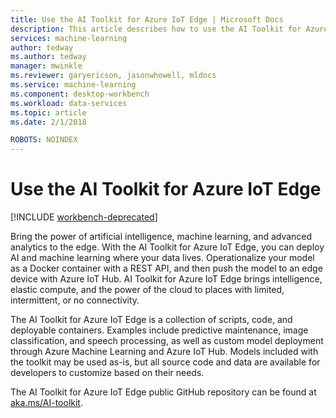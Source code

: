 ```yaml
---
title: Use the AI Toolkit for Azure IoT Edge | Microsoft Docs
description: This article describes how to use the AI Toolkit for Azure IoT Edge.
services: machine-learning
author: tedway
ms.author: tedway
manager: mwinkle
ms.reviewer: garyericson, jasonwhowell, mldocs
ms.service: machine-learning
ms.component: desktop-workbench
ms.workload: data-services
ms.topic: article
ms.date: 2/1/2018

ROBOTS: NOINDEX
---
```


# Use the AI Toolkit for Azure IoT Edge

[!INCLUDE [workbench-deprecated](../../../includes/aml-deprecating-preview-2017.md)]

Bring the power of artificial intelligence, machine learning, and advanced analytics to the edge. With the AI Toolkit for Azure IoT Edge, you can deploy AI and machine learning where your data lives. Operationalize your model as a Docker container with a REST API, and then push the model to an edge device with Azure IoT Hub. AI Toolkit for Azure IoT Edge brings intelligence, elastic compute, and the power of the cloud to places with limited, intermittent, or no connectivity.

The AI Toolkit for Azure IoT Edge is a collection of scripts, code, and deployable containers. Examples include predictive maintenance, image classification, and speech processing, as well as custom model deployment through Azure Machine Learning and Azure IoT Hub. Models included with the toolkit may be used as-is, but all source code and data are available for developers to customize based on their needs.

The AI Toolkit for Azure IoT Edge public GitHub repository can be found at [aka.ms/AI-toolkit](http://aka.ms/AI-toolkit).